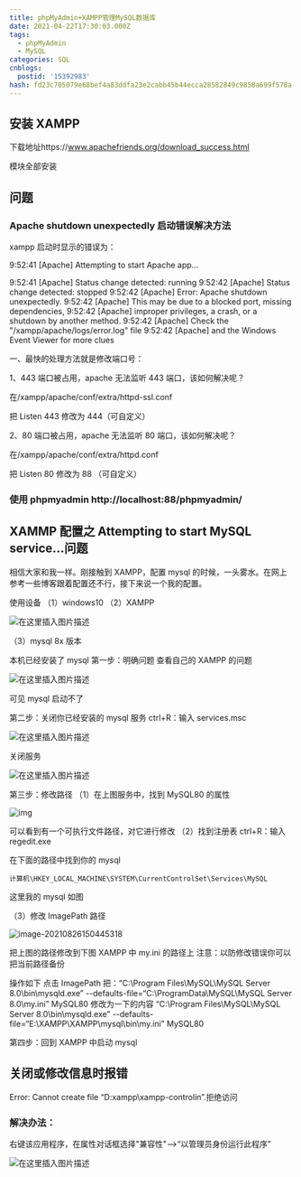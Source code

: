 ```yaml
---
title: phpMyAdmin+XAMPP管理MySQL数据库
date: 2021-04-22T17:30:03.000Z
tags:
  - phpMyAdmin
  - MySQL
categories: SQL
cnblogs:
  postid: '15392983'
hash: fd23c705079e68bef4a83ddfa23e2cabb45b44ecca28582849c9858a699f578a
---
```


## 安装 XAMPP

下载地址https://www.apachefriends.org/download_success.html

模块全部安装

## 问题

### Apache shutdown unexpectedly 启动错误解决方法

xampp 启动时显示的错误为：

9:52:41 [Apache] Attempting to start Apache app...

9:52:41 [Apache] Status change detected: running
9:52:42 [Apache] Status change detected: stopped
9:52:42 [Apache] Error: Apache shutdown unexpectedly.
9:52:42 [Apache] This may be due to a blocked port, missing dependencies,
9:52:42 [Apache] improper privileges, a crash, or a shutdown by another method.
9:52:42 [Apache] Check the "/xampp/apache/logs/error.log" file
9:52:42 [Apache] and the Windows Event Viewer for more clues

一、最快的处理方法就是修改端口号：

1、443 端口被占用，apache 无法监听 443 端口，该如何解决呢？

在/xampp/apache/conf/extra/httpd-ssl.conf

把 Listen 443 修改为 444（可自定义）

2、80 端口被占用，apache 无法监听 80 端口，该如何解决呢？

在/xampp/apache/conf/extra/httpd.conf

把 Listen 80 修改为 88 （可自定义）

### 使用 phpmyadmin http://localhost:88/phpmyadmin/

## XAMMP 配置之 Attempting to start MySQL service...问题

相信大家和我一样。刚接触到 XAMPP，配置 mysql 的时候，一头雾水。在网上参考一些博客跟着配置还不行，接下来说一个我的配置。

使用设备
（1）windows10
（2）XAMPP

![在这里插入图片描述](https://s2.loli.net/2023/01/13/YedoZ2PpGgr4HBi.png)

（3）mysql 8x 版本

本机已经安装了 mysql
第一步：明确问题
查看自己的 XAMPP 的问题

![在这里插入图片描述](https://s2.loli.net/2023/01/13/y4KdYB2qGQrkSFj.png)

可见 mysql 启动不了

第二步：关闭你已经安装的 mysql 服务
ctrl+R：输入 services.msc

![在这里插入图片描述](https://s2.loli.net/2023/01/13/o6IebCyYPWFu58B.png)

关闭服务

![在这里插入图片描述](https://s2.loli.net/2023/01/13/6g7rm9cT3Vn4o5E.png)

第三步：修改路径
（1）在上图服务中，找到 MySQL80 的属性

![img](https://s2.loli.net/2023/01/13/tefGhgHMPXLpsFv.png)

可以看到有一个可执行文件路径，对它进行修改
（2）找到注册表
ctrl+R：输入 regedit.exe

在下面的路径中找到你的 mysql

`计算机\HKEY_LOCAL_MACHINE\SYSTEM\CurrentControlSet\Services\MySQL`

这里我的 mysql 如图

（3）修改 ImagePath 路径

![image-20210826150445318](https://s2.loli.net/2023/01/13/zpNkwCnmfL78Wqh.png)

把上图的路径修改到下图 XAMPP 中 my.ini 的路径上
注意：以防修改错误你可以把当前路径备份

操作如下
点击 ImagePath 把：“C:\Program Files\MySQL\MySQL Server 8.0\bin\mysqld.exe” --defaults-file=“C:\ProgramData\MySQL\MySQL Server 8.0\my.ini” MySQL80
修改为一下的内容
“C:\Program Files\MySQL\MySQL Server 8.0\bin\mysqld.exe” --defaults-file=“E:\XAMPP\XAMPP\mysql\bin\my.ini” MySQL80

第四步：回到 XAMPP 中启动 mysql

## 关闭或修改信息时报错

Error: Cannot create file “D:xampp\xampp-controlin”.拒绝访问

### 解决办法：

右键该应用程序，在属性对话框选择"兼容性"–>“以管理员身份运行此程序”

![在这里插入图片描述](https://s2.loli.net/2023/01/13/geH5S6vbq3Z9wzL.png)

